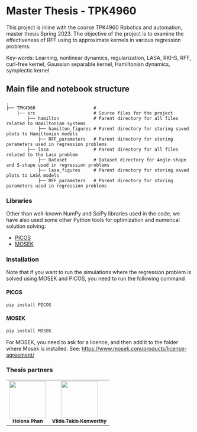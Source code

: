# Master Thesis - TPK4960
This project is inline with the course TPK4960 Robotics and automation, master thesis Spring 2023.
The objective of the project is to examine the effectiveness of RFF using to approximate kernels in various regression problems.

Key-words: Learning, nonlinear dynamics, regularization, LASA, RKHS, RFF, curl-free kernel, Gaussian separable kernel, Hamiltonian dynamics, symplectic kernel

## Main file and notebook structure
    . 
    ├── TPK4960                      # 
        ├── src                      # Source files for the project                              
            ├── hamilton             # Parent directory for all files related to Hamiltonian systems
                ├── hamilton_figures # Parent directory for storing saved plots to Hamiltonian models
                ├── RFF_parameters   # Parent directory for storing parameters used in regression problems
            ├── lasa                 # Parent directory for all files related to the Lasa problem
                ├── Dataset          # Dataset directory for Angle-shape and S-shape used in regression problems
                ├── lasa_figures     # Parent directory for storing saved plots to LASA models
                ├── RFF_parameters   # Parent directory for storing parameters used in regression problems


### Libraries
Other than well-known NumPy and SciPy libraries used in the code, we have also used some other Python tools for optimization and numerical
solution solving:
- [PICOS](https://pypi.org/project/PICOS/)
- [MOSEK](https://www.mosek.com/)


### Installation
Note that if you want to run the simulations where the regression problem is solved using MOSEK and PICOS, you need to run the following command
#### PICOS
```sh
pip install PICOS
```
#### MOSEK
```sh	
pip install MOSEK
```
For MOSEK, you need to ask for a licence, and then add it to the folder where Mosek is installed. See: https://www.mosek.com/products/license-agreement/

### Thesis partners
<table style="color:blue;">
  <tr>
  <td align="center"><a href="https://github.com/helenatp"><img src="https://avatars.githubusercontent.com/u/73463951?v=4" width="100px;" alt=""/><br /><sub><b>Helena Phan</b></sub></td>
  <td align="center"><a href="https://github.com/vildetk"><img src="https://avatars.githubusercontent.com/u/78173372?v=4" width="100px;" alt=""/><br /><sub><b>Vilde Taklo Kenworthy</b></sub></td>
  </tr>
</table>
